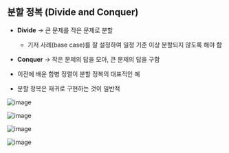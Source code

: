 ## 분할 정복 (Divide and Conquer)

- **Divide** → 큰 문제를 작은 문제로 분할  
  - 기저 사례(base case)를 잘 설정하여 일정 기준 이상 분할되지 않도록 해야 함
- **Conquer** → 작은 문제의 답을 모아, 큰 문제의 답을 구함

- 이전에 배운 합병 정렬이 분할 정복의 대표적인 예  
- 분할 정복은 재귀로 구현하는 것이 일반적

![image](https://github.com/user-attachments/assets/44536094-3a41-44d7-8d5d-1fe7f7e0661a)

![image](https://github.com/user-attachments/assets/dc9a9767-37fe-447b-b723-ea3e3a23d733)

![image](https://github.com/user-attachments/assets/d75e840e-b6ca-4152-a57f-c0a9986739f0)

![image](https://github.com/user-attachments/assets/3eacf7cb-2ec0-4628-90b0-d23cff153708)
